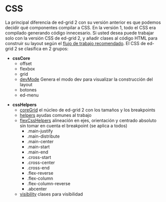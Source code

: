 # CSS
La principal diferencia de ed-grid 2 con su versión anterior es que podemos decidir qué componentes compilar a CSS. En la versión 1, todo el CSS era compilado generando código innecesario.
Si usted desea puede trabajar solo con la versión CSS de ed-grid 2, y añadir clases al código HTML para construir su layout según el [flujo de trabajo recomendado](flujo.html).
El CSS de ed-grid 2 se clasifica en 2 grupos:
* **cssCore**
  - offset
  - flexbox
  - grid
  - [devMode](modo-dev) Genera el modo dev para visualizar la construcción del layout
  - botones
  - ed-menu
- **cssHelpers**
    - [coreGrid](flujo.html) el núcleo de ed-grid 2 con los tamaños y los breakpoints
    - [helpers](helpers.html) ayudas comunes al trabajo
    - [flexCssHelpers](flexbox.html) alineación en ejes, orientación y centrado absoluto sin tomar en cuenta el breakpoint (se aplica a todos)
      - .main-justify  
      - .main-distribute
      - .main-center
      - .main-start
      - .main-end
      - .cross-start
      - .cross-center
      - .cross-end
      - .flex-reverse
      - .flex-column
      - .flex-column-reverse 
      - .abcenter
    - [visibility](visibilidad.html) clases para visibilidad
